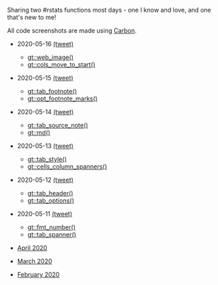 Sharing two #rstats functions most days - one I know and love, and one that's new to me!

All code screenshots are made using [Carbon](https://carbon.now.sh/).

* 2020-05-16 [(tweet)](https://twitter.com/sharlagelfand/status/1261670184860909573)
    * [gt::web_image()](https://github.com/sharlagelfand/twofunctionsmostdays/tree/master/2020/05/16#gtweb_image---i-know-this-one)
    * [gt::cols_move_to_start()](https://github.com/sharlagelfand/twofunctionsmostdays/tree/master/2020/05/16#gtcols_move_to_start---new-to-me)
* 2020-05-15 [(tweet)](https://twitter.com/sharlagelfand/status/1261296525793206275)
    * [gt::tab_footnote()](https://github.com/sharlagelfand/twofunctionsmostdays/tree/master/2020/05/15#gttab_footnote---i-know-this-one)
    * [gt::opt_footnote_marks()](https://github.com/sharlagelfand/twofunctionsmostdays/tree/master/2020/05/15#gtopt_footnote_marks---new-to-me)
* 2020-05-14 [(tweet)](https://twitter.com/sharlagelfand/status/1260997357837090823)
    * [gt::tab_source_note()](https://github.com/sharlagelfand/twofunctionsmostdays/tree/master/2020/05/14#gttab_source_note---i-know-this-one)
    * [gt::md()](https://github.com/sharlagelfand/twofunctionsmostdays/tree/master/2020/05/14#gtmd---new-to-me)
* 2020-05-13 [(tweet)](https://twitter.com/sharlagelfand/status/1260556304071962625)
    * [gt::tab_style()](https://github.com/sharlagelfand/twofunctionsmostdays/tree/master/2020/05/13#gttab_style---i-know-this-one)
    * [gt::cells_column_spanners()](https://github.com/sharlagelfand/twofunctionsmostdays/tree/master/2020/05/13#gtcells_column_spanners---new-to-me)
* 2020-05-12 [(tweet)](https://twitter.com/sharlagelfand/status/1260207286779289603)
    * [gt::tab_header()](https://github.com/sharlagelfand/twofunctionsmostdays/tree/master/2020/05/12#gttab_header---i-know-this-one)
    * [gt::tab_options()](https://github.com/sharlagelfand/twofunctionsmostdays/tree/master/2020/05/12#gttab_options---new-to-me)
* 2020-05-11 [(tweet)](https://twitter.com/sharlagelfand/status/1259883334383132672)
    * [gt::fmt_number()](https://github.com/sharlagelfand/twofunctionsmostdays/tree/master/2020/05/11#gtfmt_number---i-know-this-one)
    * [gt::tab_spanner()](https://github.com/sharlagelfand/twofunctionsmostdays/tree/master/2020/05/11#gttab_spanner---new-to-me)

* [April 2020](https://github.com/sharlagelfand/twofunctionsmostdays/tree/master/2020/04)
* [March 2020](https://github.com/sharlagelfand/twofunctionsmostdays/tree/master/2020/03)
* [February 2020](https://github.com/sharlagelfand/twofunctionsmostdays/tree/master/2020/02)
